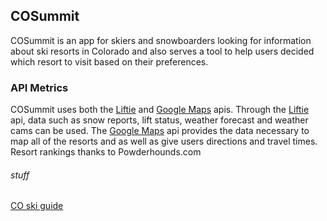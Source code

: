 ## COSummit
COSummit is an app for skiers and snowboarders looking for information about ski resorts in Colorado and also serves a tool to help users decided which resort to visit based on their preferences.





### API Metrics
COSummit uses both the [Liftie](https://liftie.info/) and [Google Maps](https://developers.google.com/maps/) apis. Through the [Liftie](https://liftie.info/) api, data such as snow reports, lift status, weather forecast and weather cams can be used. The [Google Maps](https://developers.google.com/maps/) api provides the data necessary to map all of the resorts and as well as give users directions and travel times.
Resort rankings thanks to Powderhounds.com



###### stuff
[CO ski guide](http://guidetocoloradoskiresorts.com/)

